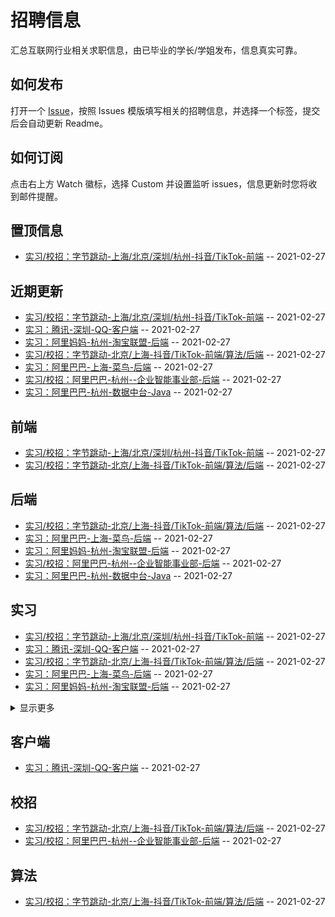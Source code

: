 
# 招聘信息  
汇总互联网行业相关求职信息，由已毕业的学长/学姐发布，信息真实可靠。

## 如何发布

打开一个 [Issue](https://github.com/HUSTLab/job/issues/new?assignees=&labels=&template=------.md&title=%E6%A0%87%E9%A2%98%E6%A8%A1%E7%89%88%EF%BC%9A%E9%98%BF%E9%87%8C%E5%B7%B4%E5%B7%B4-%E5%89%8D%E5%90%8E%E7%AB%AF-%E6%9D%AD%E5%B7%9E-%E5%85%B6%E4%BB%96%E4%BF%A1%E6%81%AF)，按照 Issues 模版填写相关的招聘信息，并选择一个标签，提交后会自动更新 Readme。

## 如何订阅
点击右上方 Watch 徽标，选择 Custom 并设置监听 issues，信息更新时您将收到邮件提醒。

  
## 置顶信息
- [实习/校招：字节跳动-上海/北京/深圳/杭州-抖音/TikTok-前端](https://github.com/HUSTLab/job/issues/7) -- 2021-02-27

## 近期更新
- [实习/校招：字节跳动-上海/北京/深圳/杭州-抖音/TikTok-前端](https://github.com/HUSTLab/job/issues/7) -- 2021-02-27
- [实习：腾讯-深圳-QQ-客户端](https://github.com/HUSTLab/job/issues/6) -- 2021-02-27
- [实习：阿里妈妈-杭州-淘宝联盟-后端](https://github.com/HUSTLab/job/issues/3) -- 2021-02-27
- [实习/校招：字节跳动-北京/上海-抖音/TikTok-前端/算法/后端](https://github.com/HUSTLab/job/issues/5) -- 2021-02-27
- [实习：阿里巴巴-上海-菜鸟-后端](https://github.com/HUSTLab/job/issues/4) -- 2021-02-27
- [实习/校招：阿里巴巴-杭州--企业智能事业部-后端](https://github.com/HUSTLab/job/issues/2) -- 2021-02-27
- [实习：阿里巴巴-杭州-数据中台-Java](https://github.com/HUSTLab/job/issues/1) -- 2021-02-27
## 前端
- [实习/校招：字节跳动-上海/北京/深圳/杭州-抖音/TikTok-前端](https://github.com/HUSTLab/job/issues/7) -- 2021-02-27
- [实习/校招：字节跳动-北京/上海-抖音/TikTok-前端/算法/后端](https://github.com/HUSTLab/job/issues/5) -- 2021-02-27
## 后端
- [实习/校招：字节跳动-北京/上海-抖音/TikTok-前端/算法/后端](https://github.com/HUSTLab/job/issues/5) -- 2021-02-27
- [实习：阿里巴巴-上海-菜鸟-后端](https://github.com/HUSTLab/job/issues/4) -- 2021-02-27
- [实习：阿里妈妈-杭州-淘宝联盟-后端](https://github.com/HUSTLab/job/issues/3) -- 2021-02-27
- [实习/校招：阿里巴巴-杭州--企业智能事业部-后端](https://github.com/HUSTLab/job/issues/2) -- 2021-02-27
- [实习：阿里巴巴-杭州-数据中台-Java](https://github.com/HUSTLab/job/issues/1) -- 2021-02-27
## 实习
- [实习/校招：字节跳动-上海/北京/深圳/杭州-抖音/TikTok-前端](https://github.com/HUSTLab/job/issues/7) -- 2021-02-27
- [实习：腾讯-深圳-QQ-客户端](https://github.com/HUSTLab/job/issues/6) -- 2021-02-27
- [实习/校招：字节跳动-北京/上海-抖音/TikTok-前端/算法/后端](https://github.com/HUSTLab/job/issues/5) -- 2021-02-27
- [实习：阿里巴巴-上海-菜鸟-后端](https://github.com/HUSTLab/job/issues/4) -- 2021-02-27
- [实习：阿里妈妈-杭州-淘宝联盟-后端](https://github.com/HUSTLab/job/issues/3) -- 2021-02-27
<details><summary>显示更多</summary>

- [实习/校招：阿里巴巴-杭州--企业智能事业部-后端](https://github.com/HUSTLab/job/issues/2) -- 2021-02-27
- [实习：阿里巴巴-杭州-数据中台-Java](https://github.com/HUSTLab/job/issues/1) -- 2021-02-27
</details>

## 客户端
- [实习：腾讯-深圳-QQ-客户端](https://github.com/HUSTLab/job/issues/6) -- 2021-02-27
## 校招
- [实习/校招：字节跳动-北京/上海-抖音/TikTok-前端/算法/后端](https://github.com/HUSTLab/job/issues/5) -- 2021-02-27
- [实习/校招：阿里巴巴-杭州--企业智能事业部-后端](https://github.com/HUSTLab/job/issues/2) -- 2021-02-27
## 算法
- [实习/校招：字节跳动-北京/上海-抖音/TikTok-前端/算法/后端](https://github.com/HUSTLab/job/issues/5) -- 2021-02-27
